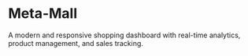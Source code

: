 # Meta-Mall
A modern and responsive shopping dashboard with real-time analytics, product management, and sales tracking. 
